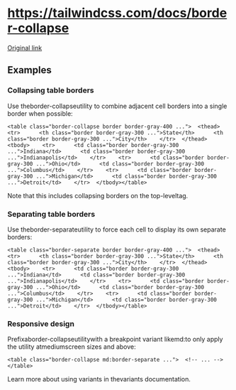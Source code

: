 # https://tailwindcss.com/docs/border-collapse

[Original link](https://tailwindcss.com/docs/border-collapse)

## Examples

### Collapsing table borders

Use theborder-collapseutility to combine adjacent cell borders into a single border when possible:

```
<table class="border-collapse border border-gray-400 ...">  <thead>    <tr>      <th class="border border-gray-300 ...">State</th>      <th class="border border-gray-300 ...">City</th>    </tr>  </thead>  <tbody>    <tr>      <td class="border border-gray-300 ...">Indiana</td>      <td class="border border-gray-300 ...">Indianapolis</td>    </tr>    <tr>      <td class="border border-gray-300 ...">Ohio</td>      <td class="border border-gray-300 ...">Columbus</td>    </tr>    <tr>      <td class="border border-gray-300 ...">Michigan</td>      <td class="border border-gray-300 ...">Detroit</td>    </tr>  </tbody></table>
```

Note that this includes collapsing borders on the top-level<table>tag.

### Separating table borders

Use theborder-separateutility to force each cell to display its own separate borders:

```
<table class="border-separate border border-gray-400 ...">  <thead>    <tr>      <th class="border border-gray-300 ...">State</th>      <th class="border border-gray-300 ...">City</th>    </tr>  </thead>  <tbody>    <tr>      <td class="border border-gray-300 ...">Indiana</td>      <td class="border border-gray-300 ...">Indianapolis</td>    </tr>    <tr>      <td class="border border-gray-300 ...">Ohio</td>      <td class="border border-gray-300 ...">Columbus</td>    </tr>    <tr>      <td class="border border-gray-300 ...">Michigan</td>      <td class="border border-gray-300 ...">Detroit</td>    </tr>  </tbody></table>
```

### Responsive design

Prefixaborder-collapseutilitywith a breakpoint variant likemd:to only apply the utility atmediumscreen sizes and above:

```
<table class="border-collapse md:border-separate ...">  <!-- ... --></table>
```

Learn more about using variants in thevariants documentation.
